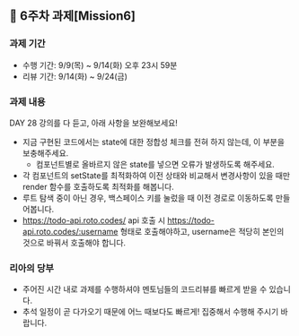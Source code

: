 ## 📌 6주차 과제[Mission6]
### 과제 기간
- 수행 기간: 9/9(목) ~ 9/14(화) 오후 23시 59분
- 리뷰 기간: 9/14(화) ~ 9/24(금)
### 과제 내용
DAY 28 강의를 다 듣고, 아래 사항을 보완해보세요!
- 지금 구현된 코드에서는 state에 대한 정합성 체크를 전혀 하지 않는데, 이 부분을 보충해주세요.
    - 컴포넌트별로 올바르지 않은 state를 넣으면 오류가 발생하도록 해주세요.
- 각 컴포넌트의 setState를 최적화하여 이전 상태와 비교해서 변경사항이 있을 때만 render 함수를 호출하도록 최적화를 해봅니다.
- 루트 탐색 중이 아닌 경우, 백스페이스 키를 눌렀을 때 이전 경로로 이동하도록 만들어봅니다.
- https://todo-api.roto.codes/ api 호출 시 https://todo-api.roto.codes/:username 형태로 호출해야하고, username은 적당히 본인의 것으로 바꿔서 호출해야 합니다.
### 리아의 당부
- 주어진 시간 내로 과제를 수행하셔야 멘토님들의 코드리뷰를 빠르게 받을 수 있습니다.
- 추석 일정이 곧 다가오기 때문에 어느 때보다도 빠르게! 집중해서 수행해 주시기 바랍니다.

